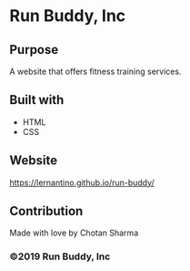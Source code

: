 # Run Buddy, Inc

## Purpose
A website that offers fitness training services.

## Built with
* HTML
* CSS
## Website
https://lernantino.github.io/run-buddy/

## Contribution
Made with love by Chotan Sharma

### ©️2019 Run Buddy, Inc
